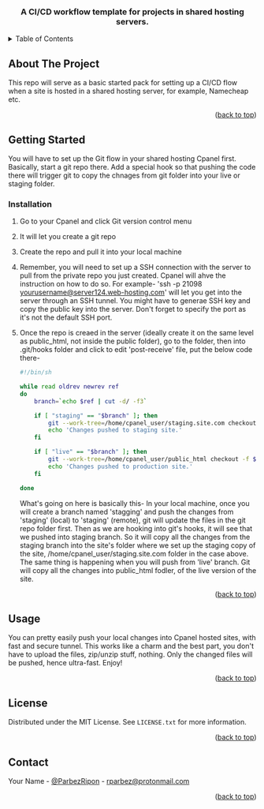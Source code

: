 <div id="top"></div>

<div align="center">

<h3 align="center">A CI/CD workflow template for projects in shared hosting servers.</h3>

</div>

<!-- TABLE OF CONTENTS -->
<details>
  <summary>Table of Contents</summary>
  <ol>
    <li>
      <a href="#about-the-project">About The Project</a>
    </li>
    <li>
      <a href="#getting-started">Getting Started</a>
      <ul>
        <li><a href="#installation">Installation</a></li>
      </ul>
    </li>
    <li><a href="#usage">Usage</a></li>
    <li><a href="#license">License</a></li>
    <li><a href="#contact">Contact</a></li>
  </ol>
</details>

<!-- ABOUT THE PROJECT -->

## About The Project

This repo will serve as a basic started pack for setting up a CI/CD flow when a site is hosted in a shared hosting server, for example, Namecheap etc.

<p align="right">(<a href="#top">back to top</a>)</p>

<!-- GETTING STARTED -->

## Getting Started

You will have to set up the Git flow in your shared hosting Cpanel first. Basically, start a git repo there. Add a special hook so that pushing the code there will trigger git to copy the chnages from git folder into your live or staging folder.

### Installation

1. Go to your Cpanel and click Git version control menu

2. It will let you create a git repo

3. Create the repo and pull it into your local machine

4. Remember, you will need to set up a SSH connection with the server to pull from the private repo you just created. Cpanel will ahve the instruction on how to do so. For example- 'ssh -p 21098 yourusername@server124.web-hosting.com' will let you get into the server through an SSH tunnel. You might have to generae SSH key and copy the public key into the server. Don't forget to specify the port as it's not the default SSH port.

5. Once the repo is creaed in the server (ideally create it on the same level as public_html, not inside the public folder), go to the folder, then into .git/hooks folder and click to edit 'post-receive' file, put the below code there-
    ```sh
    #!/bin/sh

    while read oldrev newrev ref
    do
        branch=`echo $ref | cut -d/ -f3`

        if [ "staging" == "$branch" ]; then
            git --work-tree=/home/cpanel_user/staging.site.com checkout -f $branch
            echo 'Changes pushed to staging site.'
        fi

        if [ "live" == "$branch" ]; then
            git --work-tree=/home/cpanel_user/public_html checkout -f $branch
            echo 'Changes pushed to production site.'
        fi

    done
    ```
    What's going on here is basically this-
    In your local machine, once you will create a branch named 'stagging' and push the changes from 'staging' (local) to 'staging' (remote), git will update the files in the git repo folder first. Then as we are hooking into git's hooks, it will see that we pushed into staging branch. So it will copy all the changes from the staging branch into the site's folder where we set up the staging copy of the site, /home/cpanel_user/staging.site.com folder in the case above.
    The same thing is happening when you will push from 'live' branch. Git will copy all the changes into public_html fodler, of the live version of the site. 

<p align="right">(<a href="#top">back to top</a>)</p>

<!-- USAGE EXAMPLES -->

## Usage

You can pretty easily push your local changes into Cpanel hosted sites, with fast and secure tunnel. This works like a charm and the best part, you don't have to upload the files, zip/unzip stuff, nothing. Only the changed files will be pushed, hence ultra-fast. Enjoy!

<p align="right">(<a href="#top">back to top</a>)</p>

<!-- LICENSE -->

## License

Distributed under the MIT License. See `LICENSE.txt` for more information.

<p align="right">(<a href="#top">back to top</a>)</p>

<!-- CONTACT -->

## Contact

Your Name - [@ParbezRipon](https://twitter.com/ParbezRipon) - rparbez@protonmail.com

<p align="right">(<a href="#top">back to top</a>)</p>
